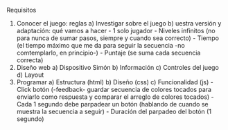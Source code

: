 Requisitos
1) Conocer el juego: reglas
    a) Investigar sobre el juego
    b) uestra versión y adaptación: qué vamos a hacer
        - 1 solo jugador
        - Niveles infinitos (no para nunca de sumar pasos, siempre y cuando sea correcto)
        - Tiempo (el tiempo máximo que me da para seguir la secuencia -no comtemplarlo, en principio-)
        - Puntaje (se suma cada secuencia correcta)
2) Diseño web
    a) Dispositivo Simón
    b) Información
    c) Controles del juego
    d) Layout
3) Programar
    a) Estructura (html)
    b) Diseño (css)
    c) Funcionalidad (js)
        - Click botón (-feedback- guardar secuencia de colores tocados para enviarlo como respuesta y comparar el arreglo de colores tocados)
        - Cada 1 segundo debe parpadear un botón (hablando de cuando se muestra la secuencia a seguir)
        - Duración del parpadeo del botón (1 segundo)
